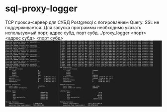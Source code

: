# sql-proxy-logger
TCP прокси-сервер для СУБД Postgresql с логированием Query. SSL не поддерживается. 
Для запуска программы необходимо указать используемый порт, адрес субд, порт субд.
./proxy_logger <порт> <адрес субд> <порт субд>
![test_result](tests.png)
